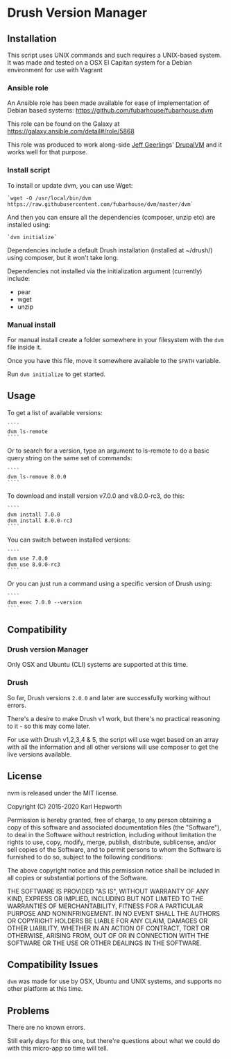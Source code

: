 # Drush Version Manager

## Installation

This script uses UNIX commands and such requires a UNIX-based system.
It was made and tested on a OSX El Capitan system for a Debian environment for use with Vagrant

### Ansible role

  An Ansible role has been made available for ease of implementation of Debian based systems: https://github.com/fubarhouse/fubarhouse.dvm

  This role can be found on the Galaxy at https://galaxy.ansible.com/detail#/role/5868

  This role was produced to work along-side [Jeff Geerling](https://twitter.com/geerlingguy)s' [DrupalVM](http://www.drupalvm.com/) and it works well for that purpose.

### Install script

To install or update dvm, you can use Wget:

    `wget -O /usr/local/bin/dvm https://raw.githubusercontent.com/fubarhouse/dvm/master/dvm`

And then you can ensure all the dependencies (composer, unzip etc) are installed using:

    `dvm initialize`

Dependencies include a default Drush installation (installed at ~/drush/) using composer, but it won't take long.

Dependencies not installed via the initialization argument (currently) include:

* pear
* wget
* unzip

### Manual install

For manual install create a folder somewhere in your filesystem with the `dvm` file inside it.

Once you have this file, move it somewhere available to the `$PATH` variable.

Run `dvm initialize` to get started.

## Usage

To get a list of available versions:

    ````
    dvm ls-remote
    ````

Or to search for a version, type an argument to ls-remote to do a basic query string on the same set of commands:

    ````
    dvm ls-remove 8.0.0
    ````

To download and install version v7.0.0 and v8.0.0-rc3, do this:

    ````
    dvm install 7.0.0
    dvm install 8.0.0-rc3
    ````

You can switch between installed versions:

    ````
    dvm use 7.0.0
    dvm use 8.0.0-rc3
    ````

Or you can just run a command using a specific version of Drush using:

    ````
    dvm exec 7.0.0 --version
    ````

## Compatibility

### Drush version Manager

Only OSX and Ubuntu (CLI) systems are supported at this time.

### Drush

So far, Drush versions `2.0.0` and later are successfully working without errors.

There's a desire to make Drush v1 work, but there's no practical reasoning to it - so this may come later.

For use with Drush v1,2,3,4 & 5, the script will use wget based on an array with all the information and all other versions will use composer to get the live versions available.

## License

nvm is released under the MIT license.


Copyright (C) 2015-2020 Karl Hepworth

Permission is hereby granted, free of charge, to any person obtaining a copy of this software and associated documentation files (the "Software"), to deal in the Software without restriction, including without limitation the rights to use, copy, modify, merge, publish, distribute, sublicense, and/or sell copies of the Software, and to permit persons to whom the Software is furnished to do so, subject to the following conditions:

The above copyright notice and this permission notice shall be included in all copies or substantial portions of the Software.

THE SOFTWARE IS PROVIDED "AS IS", WITHOUT WARRANTY OF ANY KIND, EXPRESS OR IMPLIED, INCLUDING BUT NOT LIMITED TO THE WARRANTIES OF MERCHANTABILITY, FITNESS FOR A PARTICULAR PURPOSE AND NONINFRINGEMENT. IN NO EVENT SHALL THE AUTHORS OR COPYRIGHT HOLDERS BE LIABLE FOR ANY CLAIM, DAMAGES OR OTHER LIABILITY, WHETHER IN AN ACTION OF CONTRACT, TORT OR OTHERWISE, ARISING FROM, OUT OF OR IN CONNECTION WITH THE SOFTWARE OR THE USE OR OTHER DEALINGS IN THE SOFTWARE.

## Compatibility Issues

`dvm` was made for use by OSX, Ubuntu and UNIX systems, and supports no other platform at this time.

## Problems

There are no known errors.

Still early days for this one, but there're questions about what we could do with this micro-app so time will tell.
